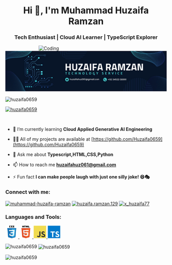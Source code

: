 <h1 align="center">Hi 👋, I'm Muhammad Huzaifa Ramzan</h1>
<h3 align="center">Tech Enthusiast | Cloud AI Learner | TypeScript Explorer</h3>
<img align="right" alt="Coding" width="400" src="[https://cdn.dribbble.com/users/116207...](https://gifdb.com/gif/animated-man-computer-coding-nae6mec378lsg1i3.html?embed=true)">


![MasterHead](https://github.com/Huzaifa0659/Huzaifa0659/blob/main/1710097949709.jpg)
<p align="left"> <img src="https://komarev.com/ghpvc/?username=huzaifa0659&label=Profile%20views&color=0e75b6&style=flat" alt="huzaifa0659" /> </p>

<p align="left"> <a href="https://github.com/ryo-ma/github-profile-trophy"><img src="https://github-profile-trophy.vercel.app/?username=huzaifa0659" alt="huzaifa0659" /></a> </p>

<p align="left"> <a href="https://twitter.com/" target="blank"><img src="https://img.shields.io/twitter/follow/?logo=twitter&style=for-the-badge" alt="" /></a> </p>

- 🌱 I’m currently learning **Cloud Applied Generative AI Engineering**

- 👨‍💻 All of my projects are available at [https://github.com/Huzaifa0659](https://github.com/Huzaifa0659)

- 💬 Ask me about **Typescript,HTML,CSS,Python**

- 📫 How to reach me **huzaifahuz061@gmail.com**

- ⚡ Fun fact **I can make people laugh with just one silly joke! 😄🎭**

<h3 align="left">Connect with me:</h3>
<p align="left">
<a href="https://linkedin.com/in/muhammad-huzaifa-ramzan" target="blank"><img align="center" src="https://raw.githubusercontent.com/rahuldkjain/github-profile-readme-generator/master/src/images/icons/Social/linked-in-alt.svg" alt="muhammad-huzaifa-ramzan" height="30" width="40" /></a>
<a href="https://fb.com/huzaifa.ramzan.129" target="blank"><img align="center" src="https://raw.githubusercontent.com/rahuldkjain/github-profile-readme-generator/master/src/images/icons/Social/facebook.svg" alt="huzaifa.ramzan.129" height="30" width="40" /></a>
<a href="https://instagram.com/x_huzaifa77" target="blank"><img align="center" src="https://raw.githubusercontent.com/rahuldkjain/github-profile-readme-generator/master/src/images/icons/Social/instagram.svg" alt="x_huzaifa77" height="30" width="40" /></a>
</p>

<h3 align="left">Languages and Tools:</h3>
<p align="left"> <a href="https://www.w3schools.com/css/" target="_blank" rel="noreferrer"> <img src="https://raw.githubusercontent.com/devicons/devicon/master/icons/css3/css3-original-wordmark.svg" alt="css3" width="40" height="40"/> </a> <a href="https://www.w3.org/html/" target="_blank" rel="noreferrer"> <img src="https://raw.githubusercontent.com/devicons/devicon/master/icons/html5/html5-original-wordmark.svg" alt="html5" width="40" height="40"/> </a> <a href="https://developer.mozilla.org/en-US/docs/Web/JavaScript" target="_blank" rel="noreferrer"> <img src="https://raw.githubusercontent.com/devicons/devicon/master/icons/javascript/javascript-original.svg" alt="javascript" width="40" height="40"/> </a> <a href="https://www.typescriptlang.org/" target="_blank" rel="noreferrer"> <img src="https://raw.githubusercontent.com/devicons/devicon/master/icons/typescript/typescript-original.svg" alt="typescript" width="40" height="40"/> </a> </p>

<p><img align="left" src="https://github-readme-stats.vercel.app/api/top-langs?username=huzaifa0659&show_icons=true&locale=en&layout=compact" alt="huzaifa0659" /></p>

<p>&nbsp;<img align="center" src="https://github-readme-stats.vercel.app/api?username=huzaifa0659&show_icons=true&locale=en" alt="huzaifa0659" /></p>

<p><img align="center" src="https://github-readme-streak-stats.herokuapp.com/?user=huzaifa0659&" alt="huzaifa0659" /></p>
